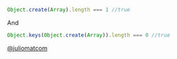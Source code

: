 ```javascript
Object.create(Array).length === 1 //true
```
And
```javascript
Object.keys(Object.create(Array)).length === 0 //true
```
[@juliomatcom](https://github.com/juliomatcom)
